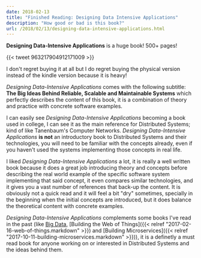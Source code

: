 ```yaml
---
date: 2018-02-13
title: "Finished Reading: Designing Data Intensive Applications"
description: "How good or bad is this book?"
url: /2018/02/13/designing-data-intensive-applications.html
---
```


**Designing Data-Intensive Applications** is a huge book! 500+ pages!

{{< tweet 963217904912171009 >}}

I don't regret buying it at all but I do regret buying the physical version instead of the kindle version because it is heavy!

_Designing Data-Intensive Applications_ comes with the following subtitle: **The Big Ideas Behind Reliable, Scalable and Maintainable Systems** which perfectly describes the content of this book, it is a combination of theory and practice with concrete software examples.

I can easily see _Designing Data-Intensive Applications_ becoming a book used in college, I can see it as the main reference for Distributed Systems; kind of like Tanenbaum's Computer Networks. _Designing Data-Intensive Applications_ **is not** an introductory book to Distributed Systems and their technologies, you will need to be familiar with the concepts already, even if you haven't used the systems implementing those concepts in real life. 

I liked _Designing Data-Intensive Applications_ a lot, it is really a well written book because it does a great job introducing theory and concepts before describing the real world example of the specific software system implementing that said concept, it even compares similar technologies, and it gives you a vast number of references that back-up the content. It is obviously not a quick read and it will feel a bit "dry" sometimes, specially in the beginning when the initial concepts are introduced, but it does balance the theoretical content with concrete examples.

_Designing Data-Intensive Applications_ complements some books I've read in the past (like [Big Data](https://smile.amazon.com/Big-Data-Principles-practices-scalable/dp/1617290343/), [Building the Web of Things]({{< relref "2017-02-16-web-of-things.markdown" >}}) and [Building Microservices]({{< relref "2017-10-11-building-microservices.markdown" >}})), it is a definetly a must read book for anyone working on or interested in Distributed Systems and the ideas behind them.
